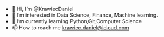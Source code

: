 - 👋 Hi, I’m @KrawiecDaniel
- 👀 I’m interested in Data Science, Finance, Machine learning.
- 🌱 I’m currently learning Python,Git,Computer Science
- 📫 How to reach me krawiec.daniel@icloud.com

<!---
KrawiecDaniel/KrawiecDaniel is a ✨ special ✨ repository because its `README.md` (this file) appears on your GitHub profile.
You can click the Preview link to take a look at your changes.
--->
